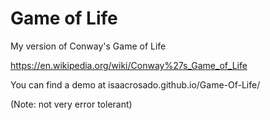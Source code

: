 # Game of Life

My version of Conway's Game of Life

https://en.wikipedia.org/wiki/Conway%27s_Game_of_Life

You can find a demo at isaacrosado.github.io/Game-Of-Life/

(Note: not very error tolerant)
